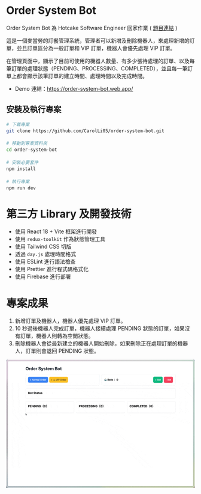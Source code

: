 # Order System Bot

Order System Bot 為 Hotcake Software Engineer 回家作業 (
  [題目連結](Hotcake-Software-Engineer-Take-Home-Assignment.md) )

這是一個麥當勞的訂餐管理系統，管理者可以新增及刪除機器人，來處理新增的訂單，並且訂單區分為一般訂單和 VIP 訂單，機器人會優先處理 VIP 訂單。

在管理頁面中，顯示了目前可使用的機器人數量、有多少張待處理的訂單、以及每筆訂單的處理狀態（PENDING、PROCESSING、COMPLETED），並且每一筆訂單上都會顯示該筆訂單的建立時間、處理時間以及完成時間。

- Demo 連結：https://order-system-bot.web.app/

## 安裝及執行專案

```bash
# 下載專案
git clone https://github.com/CarolLi05/order-system-bot.git

# 移動到專案資料夾
cd order-system-bot

# 安裝必要套件
npm install

# 執行專案
npm run dev
```

# 第三方 Library 及開發技術

- 使用 React 18 + Vite 框架進行開發
- 使用 `redux-toolkit` 作為狀態管理工具
- 使用 Tailwind CSS 切版
- 透過 `day.js` 處理時間格式
- 使用 ESLint 進行語法檢查
- 使用 Prettier 進行程式碼格式化
- 使用 Firebase 進行部署


# 專案成果

1. 新增訂單及機器人，機器人優先處理 VIP 訂單。
2. 10 秒過後機器人完成訂單，機器人接續處理 PENDING 狀態的訂單，如果沒有訂單，機器人則轉為空閒狀態。 
3. 刪除機器人會從最新建立的機器人開始刪除，如果刪除正在處理訂單的機器人，訂單則會退回 PENDING 狀態。

![order-system-bot](images/order-system-bot.gif)